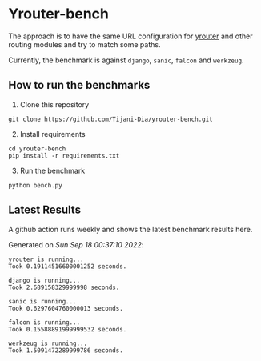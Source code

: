 # Yrouter-bench

The approach is to have the same URL configuration for [yrouter](https://github.com/Tijani-Dia/yrouter) and other routing modules and try to match some paths.

Currently, the benchmark is against `django`, `sanic`, `falcon` and `werkzeug`.

## How to run the benchmarks

1. Clone this repository

```shell
git clone https://github.com/Tijani-Dia/yrouter-bench.git
```

2. Install requirements

```shell
cd yrouter-bench
pip install -r requirements.txt
```

3. Run the benchmark

```shell
python bench.py
```

## Latest Results

A github action runs weekly and shows the latest benchmark results here.

Generated on *Sun Sep 18 00:37:10 2022*:

```shell
yrouter is running...
Took 0.19114516600001252 seconds.

django is running...
Took 2.689158329999998 seconds.

sanic is running...
Took 0.6297604760000013 seconds.

falcon is running...
Took 0.15588891999999532 seconds.

werkzeug is running...
Took 1.5091472289999786 seconds.

```
